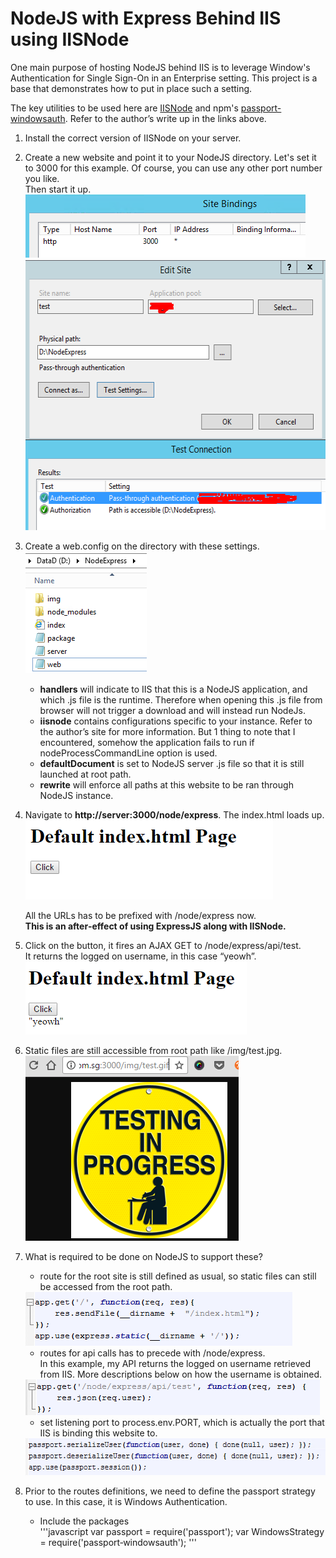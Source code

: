 NodeJS with Express Behind IIS using IISNode
==================================
One main purpose of hosting NodeJS behind IIS is to leverage Window's Authentication for Single Sign-On in an Enterprise setting. This project is a base that demonstrates how to put in place such a setting.

The key utilities to be used here are [IISNode](https://github.com/tjanczuk/iisnode/blob/master/README.md) and npm's <a href="https://www.npmjs.com/package/passport-windowsauth" target="_blank">passport-windowsauth</a>. Refer to the author’s write up in the links above.

1. Install the correct version of IISNode on your server.

2. Create a new website and point it to your NodeJS directory.
  Let's set it to 3000 for this example. Of course, you can use any other port number you like.  
  Then start it up.  
   <img height="101px" width="448px" src="https://github.com/Kyeo1983/NodeJS-with-Express-Behind-IIS-with-IISNode/blob/master/readmeImg/Snap16.png"/>  
   <img height="433px" width="529px" src="https://github.com/Kyeo1983/NodeJS-with-Express-Behind-IIS-with-IISNode/blob/master/readmeImg/Snap10.png"/>

3. Create a web.config on the directory with these settings.  
   <img height="195px" width="194px" src="https://github.com/Kyeo1983/NodeJS-with-Express-Behind-IIS-with-IISNode/blob/master/readmeImg/Snap11.png"/>

   * __handlers__ will indicate to IIS that this is a NodeJS application, and which .js file is the runtime.
    Therefore when opening this .js file from browser will not trigger a download and will instead run NodeJs.
   * __iisnode__ contains configurations specific to your instance. Refer to the author’s site for more information.
    But 1 thing to note that I encountered, somehow the application fails to run if nodeProcessCommandLine option is used.
   * __defaultDocument__ is set to NodeJS server .js file so that it is still launched at root path.
   * __rewrite__ will enforce all paths at this website to be ran through NodeJS instance.


4. Navigate to __http://server:3000/node/express__. The index.html loads up.  
   <img height="127px" width="396px" src="https://github.com/Kyeo1983/NodeJS-with-Express-Behind-IIS-with-IISNode/blob/master/readmeImg/Snap12.png"/>

   All the URLs has to be prefixed with /node/express now.  
   **This is an after‐effect of using ExpressJS along with IISNode.**


5. Click on the button, it fires an AJAX GET to /node/express/api/test.  
   It returns the logged on username, in this case “yeowh”.  
   <img height="117px" width="354px" src="https://github.com/Kyeo1983/NodeJS-with-Express-Behind-IIS-with-IISNode/blob/master/readmeImg/Snap25.png"/>

6. Static files are still accessible from root path like /img/test.jpg.  
   <img height="296px" width="341px" src="https://github.com/Kyeo1983/NodeJS-with-Express-Behind-IIS-with-IISNode/blob/master/readmeImg/Snap17.png"/>

7. What is required to be done on NodeJS to support these?  
   * route for the root site is still defined as usual, so static files can still be accessed from the root path.  
   <img height="86px" width="427px" src="https://github.com/Kyeo1983/NodeJS-with-Express-Behind-IIS-with-IISNode/blob/master/readmeImg/Snap27.png"/>
   
   * routes for api calls has to precede with /node/express.  
   In this example, my API returns the logged on username retrieved from IIS. More descriptions below on how the username is obtained.
   <img height="57px" width="471px" src="https://github.com/Kyeo1983/NodeJS-with-Express-Behind-IIS-with-IISNode/blob/master/readmeImg/Snap28.png"/>
   
   * set listening port to process.env.PORT, which is actually the port that IIS is binding this website to.
   <img height="59px" width="569px" src="https://github.com/Kyeo1983/NodeJS-with-Express-Behind-IIS-with-IISNode/blob/master/readmeImg/Snap29.png"/>
   
8. Prior to the routes definitions, we need to define the passport strategy to use. In this case, it is Windows Authentication.
   * Include the packages  
   '''javascript
   var passport = require('passport');
   var WindowsStrategy = require('passport‐windowsauth');
   '''
